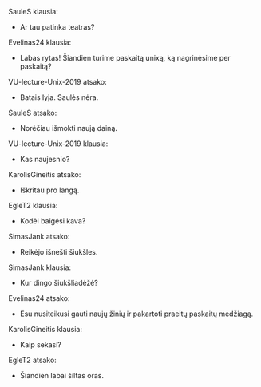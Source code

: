 
SauleS klausia:
- Ar tau patinka teatras?

Evelinas24 klausia:
- Labas rytas! Šiandien turime paskaitą unixą, ką nagrinėsime per paskaitą?

VU-lecture-Unix-2019 atsako:
- Batais lyja. Saulės nėra.

SauleS atsako:
- Norėčiau išmokti naują dainą.

VU-lecture-Unix-2019 klausia:
- Kas naujesnio?

KarolisGineitis atsako:
- Iškritau pro langą.

EgleT2 klausia:
- Kodėl baigėsi kava?

SimasJank atsako:
- Reikėjo išnešti šiukšles.

SimasJank klausia:
- Kur dingo šiukšliadėžė?

Evelinas24 atsako:
- Esu nusiteikusi gauti naujų žinių ir pakartoti praeitų paskaitų medžiagą.

KarolisGineitis klausia:
- Kaip sekasi?

EgleT2 atsako:
- Šiandien labai šiltas oras.

